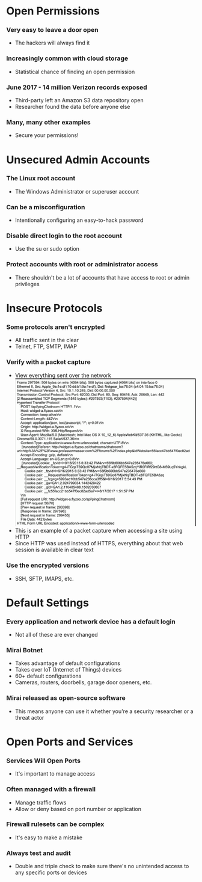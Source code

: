 # Open Permissions
### Very easy to leave a door open
- The hackers will always find it
### Increasingly common with cloud storage
- Statistical chance of finding an open permission
### June 2017 - 14 million Verizon records exposed
- Third-party left an Amazon S3 data repository open
- Researcher found the data before anyone else
### Many, many other examples
- Secure your permissions!
# Unsecured Admin Accounts
### The Linux root account
- The Windows Administrator or superuser account
### Can be a misconfiguration
- Intentionally configuring an easy-to-hack password
### Disable direct login to the root account
- Use the su or sudo option
### Protect accounts with root or administrator access
- There shouldn't be a lot of accounts that have access to root or admin privileges
# Insecure Protocols
### Some protocols aren't encrypted
- All traffic sent in the clear
- Telnet, FTP, SMTP, IMAP
### Verify with a packet capture
- View everything sent over the network
![](attachments/f194ebb6212664e563e249330ce74759.png)
- This is an example of a packet capture when accessing a site using HTTP
- Since HTTP was used instead of HTTPS, everything about that web session is available in clear text
### Use the encrypted versions
- SSH, SFTP, IMAPS, etc.
# Default Settings
### Every application and network device has a default login
- Not all of these are ever changed
### Mirai Botnet
- Takes advantage of default configurations
- Takes over IoT (Internet of Things) devices
- 60+ default configurations
- Cameras, routers, doorbells, garage door openers, etc.
### Mirai released as open-source software
- This means anyone can use it whether you're a security researcher or a threat actor
# Open Ports and Services
### Services Will Open Ports
- It's important to manage access
### Often managed with a firewall
- Manage traffic flows
- Allow or deny based on port number or application
### Firewall rulesets can be complex
- It's easy to make a mistake
### Always test and audit
- Double and triple check to make sure there's no unintended access to any specific ports or devices